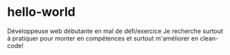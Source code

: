 # hello-world
Développeuse web débutante en mal de défi/exercice
Je recherche surtout à pratiquer pour monter en compétences et surtout m'améliorer en clean-code!
